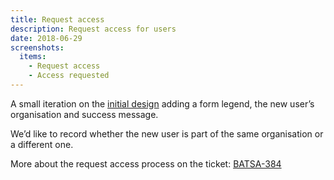 ```yaml
---
title: Request access
description: Request access for users
date: 2018-06-29
screenshots:
  items:
    - Request access
    - Access requested
---
```


A small iteration on the [initial design](/publish-teacher-training-courses/check-ucas-data#request-access) adding a form legend, the new user’s organisation and success message.

We’d like to record whether the new user is part of the same organisation or a different one.

More about the request access process on the ticket: [BATSA-384](https://dfedigital.atlassian.net/browse/BATSA-384)

